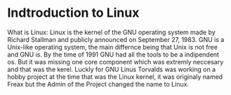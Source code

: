 # Indtroduction to Linux

What is Linux: Linux is the kernel of the GNU operating system made by Richard Stallman and publicly announced on September 27, 1983. GNU is a Unix-like operating system, the main differnce being that Unix is not free and GNU is. By the time of 1991 GNU had all the tools to be a indipendent os. But it was missing one core component which was extremly neccesary and that was the kerel. Luckly for GNU Linus Torvalds was working on a hobby project at the time that was the Linux kernel, it was originaly named Freax but the Admin of the Project changed the name to Linux.
